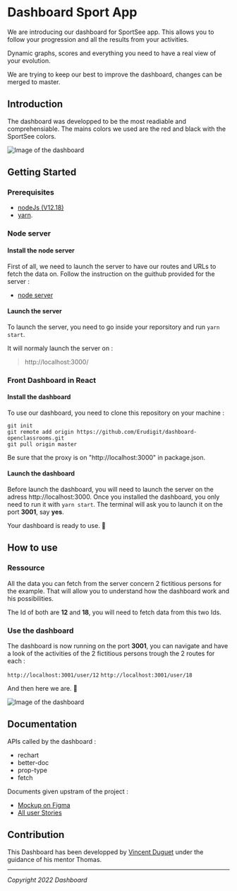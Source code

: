 # Dashboard Sport App

We are introducing our dashboard for SportSee app. This allows you to follow your progression and all the results from your activities. 

Dynamic graphs, scores and everything you need to have a real view of your evolution.

We are trying to keep our best to improve the dashboard, changes can be merged to master.

## Introduction

The dashboard was developped to be the most readiable and comprehensiable. The mains colors we used are the red and black with the SportSee colors.

![Image of the dashboard](/path/to/img.png)

## Getting Started

### Prerequisites

- [nodeJs (V12.18)](https://nodejs.org/en/)
- [yarn](https://yarnpkg.com/).

### Node server

#### Install the node server

First of all, we need to launch the server to have our routes and URLs to fetch the data on. Follow the instruction on the guithub provided for the server : 

- [node server](https://github.com/OpenClassrooms-Student-Center/P9-front-end-dashboard)

#### Launch the server

To launch the server, you need to go inside your reporsitory and run `yarn start`.

It will normaly launch the server on :
> http://localhost:3000/

### Front Dashboard in React

#### Install the dashboard

To use our dashboard, you need to clone this repository on your machine :
```
git init
git remote add origin https://github.com/Erudigit/dashboard-openclassrooms.git
git pull origin master
```
Be sure that the proxy is on "http://localhost:3000" in package.json.

#### Launch the dashboard

Before launch the dashboard, you will need to launch the server on the adress http://localhost:3000.
Once you installed the dashboard, you only need to run it with `yarn start`.
The terminal will ask you to launch it on the port **3001**, say **yes**.

Your dashboard is ready to use. 🎉

## How to use

### Ressource

All the data you can fetch from the server concern 2 fictitious persons for the example. That will allow you to understand how the dashboard work and his possibilities.

The Id of both are **12** and **18**, you will need to fetch data from this two Ids.

### Use the dashboard

The dashboard is now running on the port **3001**, you can navigate and have a look of the activities of the 2 fictitious persons trough the 2 routes for each : 

`http://localhost:3001/user/12`
`http://localhost:3001/user/18`

And then here we are. 🥳

![Image of the dashboard](/path/to/img.png)


## Documentation

APIs called by the dashboard : 
- rechart
- better-doc
- prop-type
- fetch

Documents given upstram of the project : 
- [Mockup on Figma](https://www.figma.com/file/EUeLaIjt4cf9bZb1hexM6y/UI-design-Sportify-EN?node-id=1%3A2)
- [All user Stories](https://www.notion.so/Dashboard-SportSee-app-7b85195904ab497f8930a56d0f1b2c1e?p=219ee9175c6f40a597fba28dee07a6c3&pm=s)

## Contribution 

This Dashboard has been developped by [Vincent Duguet](https://github.com/Erudigit) under the guidance of his mentor Thomas. 

---

*Copyright 2022 Dashboard*

<!-- How to launch and use the app -->
<!-- Version of node -->
<!-- Include the api we used -->

<!-- https://reactjs.org/docs/typechecking-with-proptypes.html#function-components -->
<!-- https://www.inkoop.io/blog/a-guide-to-js-docs-for-react-js/ -->
<!-- First install jsDoc (globally) : https://www.npmjs.com/package/jsdoc -->
<!-- Then library for component (inside the application) : https://www.npmjs.com/package/better-docs -> @component -->
<!-- Write the command to generate -->
